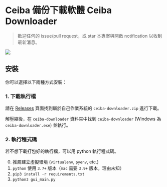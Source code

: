 # Ceiba 備份下載軟體 Ceiba Downloader

> 歡迎任何的 issue/pull request，或 star 本專案與開啟 notification 以收到最新消息。

![](https://i.imgur.com/z7bqTNs.gif)

## 安裝

你可以選擇以下兩種方式安裝：

### 1. 下載執行檔

請在 [Releases](https://github.com/jameshwc/Ceiba-Downloader/releases/latest) 頁面找到屬於自己作業系統的 `ceiba-downloader.zip` 進行下載。

解壓縮後，在 `ceiba-downloader` 資料夾中找到 `ceiba-downloader` (Windows 為 `ceiba-downloader.exe`) 並執行。

### 2. 執行程式碼

若不想下載打包好的執行檔，可以用 python 執行程式碼。

0. 推薦建立虛擬環境 (`virtualenv`, `pyenv`, etc.)
1. `python` 使用 `3.7+` 版本（`mac` 需要 `3.9+` 版本，理由未知）
2. `pip3 install -r requirements.txt`
3. `python3 gui_main.py`